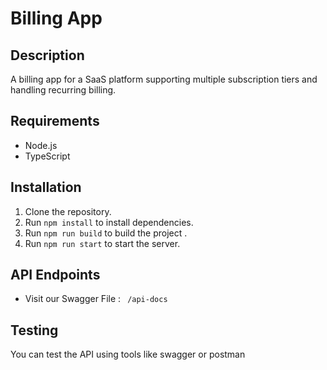 # Billing App

## Description

A billing app for a SaaS platform supporting multiple subscription tiers and handling recurring billing.

## Requirements

- Node.js
- TypeScript

## Installation

1. Clone the repository.
2. Run `npm install` to install dependencies.
3. Run `npm run build` to build the project .
4. Run `npm run start` to start the server.

## API Endpoints

-  Visit our Swagger File : ` /api-docs` 


## Testing

You can test the API using tools like swagger or postman
